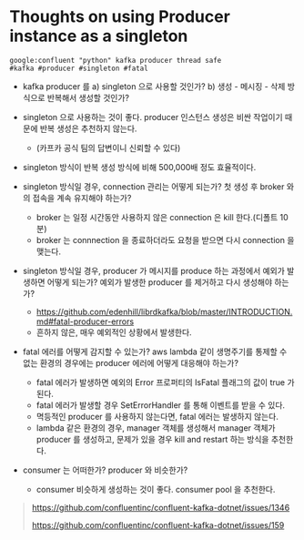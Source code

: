 # Thoughts on using Producer instance as a singleton

```
google:confluent "python" kafka producer thread safe
#kafka #producer #singleton #fatal
```

* kafka producer 를 a) singleton 으로 사용할 것인가? b) 생성 - 메시징 - 삭제 방식으로 반복해서 생성할 것인가?


* singleton 으로 사용하는 것이 좋다. producer 인스턴스 생성은 비싼 작업이기 때문에 반복 생성은 추천하지 않는다.
    * (카프카 공식 팀의 답변이니 신뢰할 수 있다)
* singleton 방식이 반복 생성 방식에 비해 500,000배 정도 효율적이다.
* singleton 방식일 경우, connection 관리는 어떻게 되는가? 첫 생성 후 broker 와의 접속을 계속 유지해야 하는가?
    * broker 는 일정 시간동안 사용하지 않은 connection 은 kill 한다.(디폴트 10분)
    * broker 는 connnection 을 종료하더라도 요청을 받으면 다시 connection 을 맺는다.
* singleton 방식일 경우, producer 가 메시지를 produce 하는 과정에서 예외가 발생하면 어떻게 되는가? 예외가 발생한 producer 를 제거하고 다시 생성해야 하는가?
    * https://github.com/edenhill/librdkafka/blob/master/INTRODUCTION.md#fatal-producer-errors
    * 흔하지 않은, 매우 예외적인 상황에서 발생한다.
* fatal 에러를 어떻게 감지할 수 있는가? aws lambda 같이 생명주기를 통제할 수 없는 환경의 경우에는 producer 에러에 어떻게 대응해야 하는가?
    * fatal 에러가 발생하면 예외의 Error 프로퍼티의 IsFatal 플래그의 값이 true 가 된다.
    * fatal 에러가 발생할 경우 SetErrorHandler 를 통해 이벤트를 받을 수 있다.
    * 멱등적인 producer 를 사용하지 않는다면, fatal 에러는 발생하지 않는다.
    * lambda 같은 환경의 경우, manager 객체를 생성해서 manager 객체가 producer 를 생성하고, 문제가 있을 경우 kill and restart 하는 방식을 추천한다.
* consumer 는 어떠한가? producer 와 비슷한가?
    * consumer 비슷하게 생성하는 것이 좋다. consumer pool 을 추천한다.

> https://github.com/confluentinc/confluent-kafka-dotnet/issues/1346
>
> https://github.com/confluentinc/confluent-kafka-dotnet/issues/159
